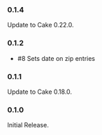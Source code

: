 ### 0.1.4
Update to Cake 0.22.0.

### 0.1.2
* #8 Sets date on zip entries

### 0.1.1
Update to Cake 0.18.0.

### 0.1.0
Initial Release.